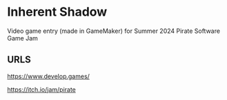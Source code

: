# Inherent Shadow

Video game entry (made in GameMaker) for Summer 2024 Pirate Software Game Jam

## URLS

<https://www.develop.games/>

<https://itch.io/jam/pirate>
